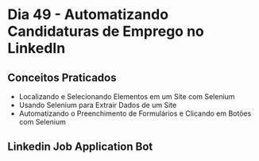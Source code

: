 # Dia 49 - Automatizando Candidaturas de Emprego no LinkedIn

## Conceitos Praticados

* Localizando e Selecionando Elementos em um Site com Selenium
* Usando Selenium para Extrair Dados de um Site
* Automatizando o Preenchimento de Formulários e Clicando em Botões com Selenium

## Linkedin Job Application Bot

